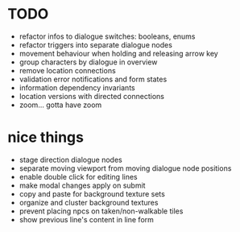 # TODO
- refactor infos to dialogue switches: booleans, enums
- refactor triggers into separate dialogue nodes
- movement behaviour when holding and releasing arrow key
- group characters by dialogue in overview
- remove location connections
- validation error notifications and form states
- information dependency invariants
- location versions with directed connections
- zoom... gotta have zoom

# nice things
- stage direction dialogue nodes
- separate moving viewport from moving dialogue node positions
- enable double click for editing lines
- make modal changes apply on submit
- copy and paste for background texture sets
- organize and cluster background textures
- prevent placing npcs on taken/non-walkable tiles
- show previous line's content in line form

